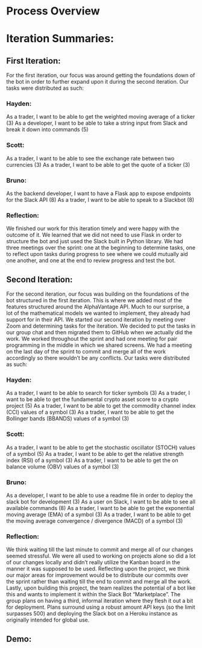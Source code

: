 # Process Overview
# Iteration Summaries:
## First Iteration:
For the first iteration, our focus was around getting the foundations down of the bot in order to further expand upon it during the second iteration. Our tasks were distributed as such:
### Hayden:
As a trader, I want to be able to get the weighted moving average of a ticker (3)
As a developer, I want to be able to take a string input from Slack and break it down into commands (5)
### Scott:
As a trader, I want to be able to see the exchange rate between two currencies (3)
As a trader, I want to be able to get the quote of a ticker (3)
### Bruno:
As the backend developer, I want to have a Flask app to expose endpoints for the Slack API (8)
As a trader, I want to be able to speak to a Slackbot (8)
### Reflection:
We finished our work for this iteration timely and were happy with the outcome of it. We learned that we did not need to use Flask in order to structure the bot and just used the Slack built in Python library. We had three meetings over the sprint: one at the beginning to determine tasks, one to reflect upon tasks during progress to see where we could mutually aid one another, and one at the end to review progress and test the bot.
## Second Iteration:
For the second iteration, our focus was building on the foundations of the bot structured in the first iteration. This is where we added most of the features structured around the AlphaVantage API. Much to our surprise, a lot of the mathematical models we wanted to implement, they already had support for in their API. We started our second iteration by meeting over Zoom and determining tasks for the iteration. We decided to put the tasks in our group chat and then migrated them to GitHub when we actually did the work. We worked throughout the sprint and had one meeting for pair programming in the middle in which we shared screens. We had a meeting on the last day of the sprint to commit and merge all of the work accordingly so there wouldn’t be any conflicts. Our tasks were distributed as such:
### Hayden:
As a trader, I want to be able to search for ticker symbols (3)
As a trader, I want to be able to get the fundamental crypto asset score to a crypto project (5)
As a trader, I want to be able to get the commodity channel index (CCI) values of a symbol (3)
As a trader, I want to be able to get the Bollinger bands (BBANDS) values of a symbol (3)
### Scott: 
As a trader, I want to be able to get the stochastic oscillator (STOCH) values of a symbol (5)
As a trader, I want to be able to get the relative strength index (RSI) of a symbol (3)
As a trader, I want to be able to get the on balance volume (OBV) values of a symbol (3)
### Bruno:
As a developer, I want to be able to use a readme file in order to deploy the slack bot for development (3)
As a user on Slack, I want to be able to see all available commands (8)
As a trader, I want to be able to get the exponential moving average (EMA) of a symbol (3)
As a trader, I want to be able to get the moving average convergence / divergence (MACD) of a symbol (3)
### Reflection:
We think waiting till the last minute to commit and merge all of our changes seemed stressful. We were all used to working on projects alone so did a lot of our changes locally and didn’t really utilize the Kanban board in the manner it was supposed to be used. Reflecting upon the project, we think our major areas for improvement would be to distribute our commits over the sprint rather than waiting till the end to commit and merge all the work. Lastly, upon building this project, the team realizes the potential of a bot like this and wants to implement it within the Slack Bot “Marketplace”. The group plans on having a third, informal iteration where they flesh it out a bit for deployment. Plans surround using a robust amount API keys (so the limit surpasses 500) and deploying the Slack bot on a Heroku instance as originally intended for global use.
## Demo:
<INSERT URL>
